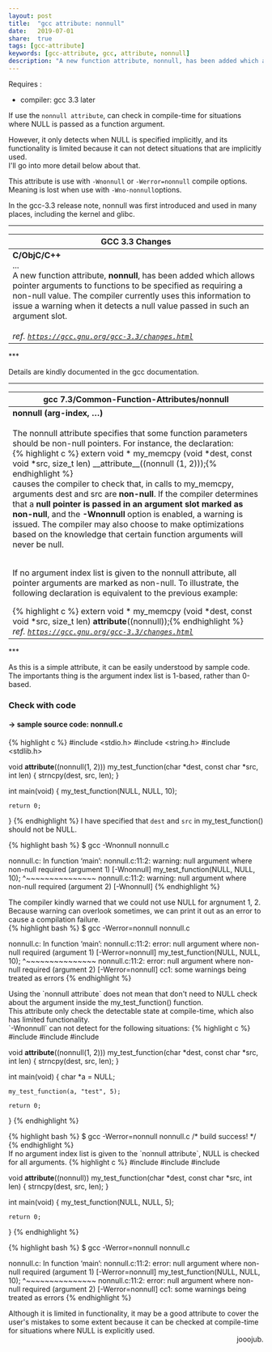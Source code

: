 ```yaml
---
layout: post
title:  "gcc attribute: nonnull"
date:   2019-07-01
share:	true
tags: [gcc-attribute]
keywords: [gcc-attribute, gcc, attribute, nonnull]
description: "A new function attribute, nonnull, has been added which allows pointer arguments to functions to be specified as requiring a non-null value."
---
```


Requires :
 * compiler: gcc 3.3 later

If use the `nonnull attribute`, can check in compile-time for situations where NULL is passed as a function argument.

However, it only detects when NULL is specified implicitly, and its functionality is limited because it can not detect situations that are implicitly used.<br>
I'll go into more detail below about that.

This attribute is use with `-Wnonnull` or `-Werror=nonnull` compile options.<br>
Meaning is lost when use with `-Wno-nonnull`options.

In the gcc-3.3 release note, nonnull was first introduced and used in many places, including the kernel and glibc.

***
<table>
    <thead>
        <tr>
            <th>GCC 3.3 Changes</th>
        </tr>
    </thead>
    <tbody>
        <tr>
            <td>
              <b>C/ObjC/C++</b><br>
              ...<br>
              A new function attribute, <b>nonnull</b>, has been added which allows pointer arguments to functions to be specified as requiring a non-null value. The compiler currently uses this information to issue a warning when it detects a null value passed in such an argument slot.
              <br><br>
              <cite>ref. <a href="https://gcc.gnu.org/gcc-3.3/changes.html"><code>https://gcc.gnu.org/gcc-3.3/changes.html</code></a></cite>
            </td>
        </tr>
    </tbody>
</table>
***

Details are kindly documented in the gcc documentation.

***
<table>
    <thead>
        <tr>
            <th>gcc 7.3/Common-Function-Attributes/nonnull</th>
        </tr>
    </thead>
    <tbody>
        <tr>
            <td>
              <b>nonnull (arg-index, …)</b><br><br>
              The nonnull attribute specifies that some function parameters should be non-null pointers. For instance, the declaration:
              <div class="noline" markdown="1">
              {% highlight c %}
extern void *
    my_memcpy (void *dest, const void *src, size_t len)
    __attribute__((nonnull (1, 2)));{% endhighlight %}</div>
causes the compiler to check that, in calls to my_memcpy, arguments dest and src are <b>non-null</b>. If the compiler determines that a <b>null pointer is passed in an argument slot marked as non-null</b>, and the <b>-Wnonnull</b> option is enabled, a warning is issued. The compiler may also choose to make optimizations based on the knowledge that certain function arguments will never be null.<br><br>

If no argument index list is given to the nonnull attribute, all pointer arguments are marked as non-null. To illustrate, the following declaration is equivalent to the previous example:
              <div class="noline" markdown="1">
              {% highlight c %}
extern void *
    my_memcpy (void *dest, const void *src, size_t len)
    __attribute__((nonnull));{% endhighlight %}</div>
              <cite>ref. <a href="https://gcc.gnu.org/gcc-3.3/changes.html"><code>https://gcc.gnu.org/gcc-3.3/changes.html</code></a></cite>
            </td>
        </tr>
    </tbody>
</table>
***

As this is a simple attribute, it can be easily understood by sample code.<br>
The importants thing is the argument index list is 1-based, rather than 0-based.

### Check with code
#### -> sample source code: nonnull.c
{% highlight c %}
#include <stdio.h>
#include <string.h>
#include <stdlib.h>

void __attribute__((nonnull(1, 2)))
  my_test_function(char *dest, const char *src, int len) {
	strncpy(dest, src, len);
}

int main(void) {
	my_test_function(NULL, NULL, 10);

	return 0;
}
{% endhighlight %}
I have specified that `dest` and `src` in my_test_function() should not be NULL.
<div class="noline" markdown="1">
{% highlight bash %}
$ gcc -Wnonnull nonnull.c

nonnull.c: In function ‘main’:
nonnull.c:11:2: warning: null argument where non-null required
										(argument 1) [-Wnonnull]
  my_test_function(NULL, NULL, 10);
  ^~~~~~~~~~~~~~~~
nonnull.c:11:2: warning: null argument where non-null required
										(argument 2) [-Wnonnull]
{% endhighlight %}
</div>
The compiler kindly warned that we could not use NULL for argnument 1, 2.<br>
Because warning can overlook sometimes, we can print it out as an error to cause a compilation failure.
<div class="noline" markdown="1">
{% highlight bash %}
$ gcc -Werror=nonnull nonnull.c

nonnull.c: In function ‘main’:
nonnull.c:11:2: error: null argument where non-null required
										(argument 1) [-Werror=nonnull]
  my_test_function(NULL, NULL, 10);
  ^~~~~~~~~~~~~~~~
nonnull.c:11:2: error: null argument where non-null required
										(argument 2) [-Werror=nonnull]
cc1: some warnings being treated as errors
{% endhighlight %}
</div>
Using the `nonnull attribute` does not mean that don't need to NULL check about the argument inside the my_test_function() function.<br>
This attribute only check the detectable state at compile-time, which also has limited functionality.<br>
`-Wnonnull` can not detect for the following situations:
{% highlight c %}
#include <stdio.h>
#include <string.h>
#include <stdlib.h>

void __attribute__((nonnull(1, 2)))
		my_test_function(char *dest, const char *src, int len) {
	strncpy(dest, src, len);
}

int main(void) {
	char *a = NULL;

	my_test_function(a, "test", 5);

	return 0;
}
{% endhighlight %}
<div class="noline" markdown="1">
{% highlight bash %}
$ gcc -Werror=nonnull nonnull.c
/* build success! */
{% endhighlight %}
</div>
If no argument index list is given to the `nonnull attribute`, NULL is checked for all arguments.
{% highlight c %}
#include <stdio.h>
#include <string.h>
#include <stdlib.h>

void __attribute__((nonnull))
		my_test_function(char *dest, const char *src, int len) {
	strncpy(dest, src, len);
}

int main(void) {
	my_test_function(NULL, NULL, 5);

	return 0;
}
{% endhighlight %}
<div class="noline" markdown="1">
{% highlight bash %}
$ gcc -Werror=nonnull nonnull.c

nonnull.c: In function ‘main’:
nonnull.c:11:2: error: null argument where non-null required
										(argument 1) [-Werror=nonnull]
  my_test_function(NULL, NULL, 10);
  ^~~~~~~~~~~~~~~~
nonnull.c:11:2: error: null argument where non-null required
										(argument 2) [-Werror=nonnull]
cc1: some warnings being treated as errors
{% endhighlight %}
</div>
Although it is limited in functionality, it may be a good attribute to cover the user's mistakes to some extent because it can be checked at compile-time for situations where NULL is explicitly used.

<div align="right">
jooojub.
</div>
